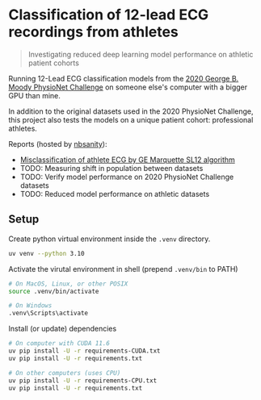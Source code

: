 # Classification of 12-lead ECG recordings from athletes

> Investigating reduced deep learning model performance on athletic patient 
cohorts

Running 12-Lead ECG classification models from the [2020 George B. Moody 
PhysioNet Challenge](https://moody-challenge.physionet.org/2020/results/) on 
someone else's computer with a bigger GPU than mine.

In addition to the original datasets used in the 2020 PhysioNet Challenge, this 
project also tests the models on a unique patient cohort: professional 
athletes. 

Reports (hosted by [nbsanity](https://www.answer.ai/posts/2024-12-13-nbsanity.html)):
- [Misclassification of athlete ECG by GE Marquette SL12 algorithm](https://nbsanity.com/ShaunKyle/PhysioNetChallenge2020/blob/main/nbs/Marquette-SL12-misclassification.ipynb)
- TODO: Measuring shift in population between datasets
- TODO: Verify model performance on 2020 PhysioNet Challenge datasets
- TODO: Reduced model performance on athletic datasets

## Setup

Create python virtual environment inside the `.venv` directory.

```sh
uv venv --python 3.10
```

Activate the virutal environment in shell (prepend `.venv/bin` to PATH)

```sh
# On MacOS, Linux, or other POSIX
source .venv/bin/activate

# On Windows
.venv\Scripts\activate
```

Install (or update) dependencies

```sh
# On computer with CUDA 11.6
uv pip install -U -r requirements-CUDA.txt
uv pip install -U -r requirements.txt

# On other computers (uses CPU)
uv pip install -U -r requirements-CPU.txt
uv pip install -U -r requirements.txt
```

